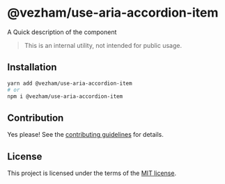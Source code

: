 # @vezham/use-aria-accordion-item

A Quick description of the component

> This is an internal utility, not intended for public usage.

## Installation

```sh
yarn add @vezham/use-aria-accordion-item
# or
npm i @vezham/use-aria-accordion-item
```

## Contribution

Yes please! See the
[contributing guidelines](https://github.com/vezham/heroui/blob/master/CONTRIBUTING.md)
for details.

## License

This project is licensed under the terms of the
[MIT license](https://github.com/vezham/heroui/blob/master/LICENSE).
